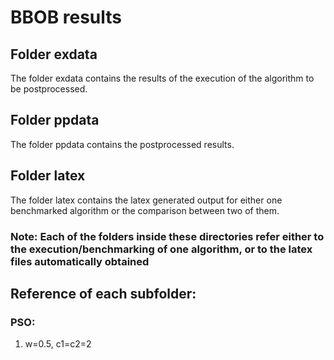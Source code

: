 # BBOB results

## Folder exdata
The folder exdata contains the results of the execution of the algorithm to be postprocessed. 

## Folder ppdata
The folder ppdata contains the postprocessed results.

## Folder latex
The folder latex contains the latex generated output for either one benchmarked algorithm or the comparison between two of them.

### Note: Each of the folders inside these directories refer either to the execution/benchmarking of one algorithm, or to the latex files automatically obtained

## Reference of each subfolder:

### PSO: 

1. w=0.5, c1=c2=2